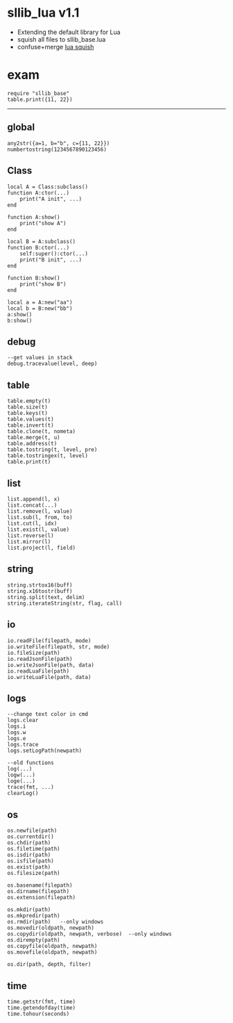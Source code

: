 # sllib_lua v1.1
* Extending the default library for Lua
* squish all files to sllib_base.lua 
* confuse+merge [lua squish](https://github.com/sywoon/lua_squish)


# exam
```
require "sllib_base"
table.print({11, 22})
```

-----------------------------
## global
```
any2str({a=1, b="b", c={11, 22}})
numbertostring(1234567890123456)
```

## Class
```
local A = Class:subclass()
function A:ctor(...)
    print("A init", ...)
end

function A:show()
	print("show A")
end

local B = A:subclass()
function B:ctor(...)
	self:super():ctor(...)
	print("B init", ...)
end

function B:show()
	print("show B")
end

local a = A:new("aa")
local b = B:new("bb")
a:show()
b:show()
```

## debug
```
--get values in stack
debug.tracevalue(level, deep)
```

## table
```
table.empty(t)
table.size(t)
table.keys(t)
table.values(t)
table.invert(t)
table.clone(t, nometa)
table.merge(t, u)
table.address(t)
table.tostring(t, level, pre)
table.tostringex(t, level)
table.print(t)
```

## list
```
list.append(l, x)
list.concat(...)
list.remove(l, value)
list.sub(l, from, to)
list.cut(l, idx)
list.exist(l, value)
list.reverse(l)
list.mirror(l)
list.project(l, field)
```


## string
```
string.strtox16(buff)
string.x16tostr(buff)
string.split(text, delim)
string.iterateString(str, flag, call)
```


## io
```
io.readFile(filepath, mode)
io.writeFile(filepath, str, mode)
io.fileSize(path)
io.readJsonFile(path)
io.writeJsonFile(path, data)
io.readLuaFile(path)
io.writeLuaFile(path, data)
```

## logs
```
--change text color in cmd
logs.clear
logs.i
logs.w
logs.e
logs.trace
logs.setLogPath(newpath)

--old functions
log(...)
logw(...)
loge(...)
trace(fmt, ...)
clearLog()
```

## os
```
os.newfile(path)
os.currentdir()
os.chdir(path)
os.filetime(path)
os.isdir(path)
os.isfile(path)
os.exist(path)
os.filesize(path)

os.basename(filepath)
os.dirname(filepath)
os.extension(filepath)

os.mkdir(path)
os.mkpredir(path)
os.rmdir(path)   --only windows
os.movedir(oldpath, newpath)
os.copydir(oldpath, newpath, verbose)  --only windows
os.dirempty(path)
os.copyfile(oldpath, newpath)
os.movefile(oldpath, newpath)

os.dir(path, depth, filter)
```

## time
```
time.getstr(fmt, time)
time.getendofday(time)
time.tohour(seconds)
```







